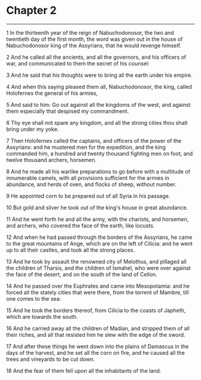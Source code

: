# Chapter 2

***

1 In the thirteenth year of the reign of Nabuchodonosor, the two and twentieth day of the first month, the word was given out in the house of Nabuchodonosor king of the Assyrians, that he would revenge himself.

2 And he called all the ancients, and all the governors, and his officers of war, and communicated to them the secret of his counsel:

3 And he said that his thoughts were to bring all the earth under his empire.

4 And when this saying pleased them all, Nabuchodonosor, the king, called Holofernes the general of his armies,

5 And said to him: Go out against all the kingdoms of the west, and against them especially that despised my commandment.

6 Thy eye shall not spare any kingdom, and all the strong cities thou shalt bring under my yoke.

7 Then Holofernes called the captains, and officers of the power of the Assyrians: and he mustered men for the expedition, and the king commanded him, a hundred and twenty thousand fighting men on foot, and twelve thousand archers, horsemen.

8 And he made all his warlike preparations to go before with a multitude of innumerable camels, with all provisions sufficient for the armies in abundance, and herds of oxen, and flocks of sheep, without number.

9 He appointed corn to be prepared out of all Syria in his passage.

10 But gold and silver he took out of the king's house in great abundance.

11 And he went forth he and all the army, with the chariots, and horsemen, and archers, who covered the face of the earth, like locusts.

12 And when he had passed through the borders of the Assyrians, he came to the great mountains of Ange, which are on the left of Cilicia: and he went up to all their castles, and took all the strong places.

13 And he took by assault the renowned city of Melothus, and pillaged all the children of Tharsis, and the children of Ismahel, who were over against the face of the desert, and on the south of the land of Cellon.

14 And he passed over the Euphrates and came into Mesopotamia: and he forced all the stately cities that were there, from the torrent of Mambre, till one comes to the sea:

15 And he took the borders thereof, from Cilicia to the coasts of Japheth, which are towards the south.

16 And he carried away all the children of Madian, and stripped them of all their riches, and all that resisted him he slew with the edge of the sword.

17 And after these things he went down into the plains of Damascus in the days of the harvest, and he set all the corn on fire, and he caused all the trees and vineyards to be cut down.

18 And the fear of them fell upon all the inhabitants of the land.

